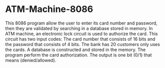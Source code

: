 # ATM-Machine-8086
This 8086 program allow the user to enter its card number and password, then they are validated by searching in a database stored in memory. 
In ATM machine, an electronic lock circuit is used to authorize the card. 
This circuit has two input codes: The card number that consists of 16 bits and the password that consists of 4 bits. 
The bank has 20 customers only uses the cards. 
A database is constructed and stored in the memory.
The program perform the card authorization.
The output is one bit (0/1) that means (denied/allowed).
